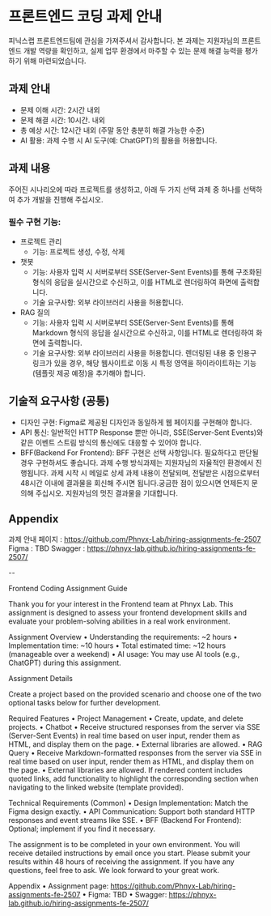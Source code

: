 # 프론트엔드 코딩 과제 안내
피닉스랩 프론트엔드팀에 관심을 가져주셔서 감사합니다. 본 과제는 지원자님의 프론트엔드 개발 역량을 확인하고, 실제 업무 환경에서 마주할 수 있는 문제 해결 능력을 평가하기 위해 마련되었습니다.
## 과제 안내
- 문제 이해 시간: 2시간 내외
- 문제 해결 시간: 10시간. 내외
- 총 예상 시간: 12시간 내외 (주말 동안 충분히 해결 가능한 수준)
- AI 활용: 과제 수행 시 AI 도구(예: ChatGPT)의 활용을 허용합니다.
## 과제 내용
주어진 시나리오에 따라 프로젝트를 생성하고, 아래 두 가지 선택 과제 중 하나를 선택하여 추가 개발을 진행해 주십시오.
### 필수 구현 기능:
- 프로젝트 관리
  - 기능: 프로젝트 생성, 수정, 삭제
- 챗봇
  - 기능: 사용자 입력 시 서버로부터 SSE(Server-Sent Events)를 통해 구조화된 형식의 응답을 실시간으로 수신하고, 이를 HTML로 렌더링하여 화면에 출력합니다.
  - 기술 요구사항: 외부 라이브러리 사용을 허용합니다.
- RAG 질의
  - 기능: 사용자 입력 시 서버로부터 SSE(Server-Sent Events)를 통해 Markdown 형식의 응답을 실시간으로 수신하고, 이를 HTML로 렌더링하여 화면에 출력합니다.
  - 기술 요구사항: 외부 라이브러리 사용을 허용합니다. 렌더링된 내용 중 인용구 링크가 있을 경우, 해당 웹사이트로 이동 시 특정 영역을 하이라이트하는 기능(템플릿 제공 예정)을 추가해야 합니다.
## 기술적 요구사항 (공통)
- 디자인 구현: Figma로 제공된 디자인과 동일하게 웹 페이지를 구현해야 합니다.
- API 통신: 일반적인 HTTP Response 뿐만 아니라, SSE(Server-Sent Events)와 같은 이벤트 스트림 방식의 통신에도 대응할 수 있어야 합니다.
- BFF(Backend For Frontend): BFF 구현은 선택 사항입니다. 필요하다고 판단될 경우 구현하셔도 좋습니다.
과제 수행 방식과제는 지원자님의 자율적인 환경에서 진행됩니다. 과제 시작 시 메일로 상세 과제 내용이 전달되며, 전달받은 시점으로부터 48시간 이내에 결과물을 회신해 주시면 됩니다.궁금한 점이 있으시면 언제든지 문의해 주십시오. 지원자님의 멋진 결과물을 기대합니다.

## Appendix
과제 안내 페이지 : https://github.com/Phnyx-Lab/hiring-assignments-fe-2507
Figma : TBD
Swagger : https://phnyx-lab.github.io/hiring-assignments-fe-2507/

--

Frontend Coding Assignment Guide

Thank you for your interest in the Frontend team at Phnyx Lab. This assignment is designed to assess your frontend development skills and evaluate your problem-solving abilities in a real work environment.

Assignment Overview
	•	Understanding the requirements: ~2 hours
	•	Implementation time: ~10 hours
	•	Total estimated time: ~12 hours (manageable over a weekend)
	•	AI usage: You may use AI tools (e.g., ChatGPT) during this assignment.

Assignment Details

Create a project based on the provided scenario and choose one of the two optional tasks below for further development.

Required Features
	•	Project Management
	•	Create, update, and delete projects.
	•	Chatbot
	•	Receive structured responses from the server via SSE (Server-Sent Events) in real time based on user input, render them as HTML, and display them on the page.
	•	External libraries are allowed.
	•	RAG Query
	•	Receive Markdown-formatted responses from the server via SSE in real time based on user input, render them as HTML, and display them on the page.
	•	External libraries are allowed. If rendered content includes quoted links, add functionality to highlight the corresponding section when navigating to the linked website (template provided).

Technical Requirements (Common)
	•	Design Implementation: Match the Figma design exactly.
	•	API Communication: Support both standard HTTP responses and event streams like SSE.
	•	BFF (Backend For Frontend): Optional; implement if you find it necessary.

The assignment is to be completed in your own environment. You will receive detailed instructions by email once you start. Please submit your results within 48 hours of receiving the assignment. If you have any questions, feel free to ask. We look forward to your great work.

Appendix
	•	Assignment page: https://github.com/Phnyx-Lab/hiring-assignments-fe-2507
	•	Figma: TBD
	•	Swagger: https://phnyx-lab.github.io/hiring-assignments-fe-2507/
